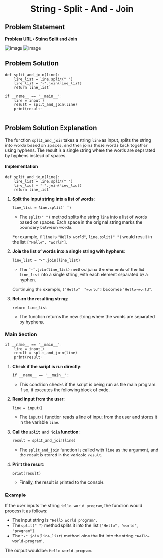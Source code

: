 <h1 align='center'>String - Split - And - Join</h1>

## Problem Statement 
**Problem URL : [String Split and Join](https://www.hackerrank.com/challenges/python-string-split-and-join/problem?isFullScreen=true)**

![image](https://github.com/JawadSher/Python_Problems-HackerRank/assets/158135119/56d0319b-6469-45ef-9607-01041b370cc0)
![image](https://github.com/JawadSher/Python_Problems-HackerRank/assets/158135119/dfef50ab-ac85-42fb-bc91-994ef669d081)


## Problem Solution 
```
def split_and_join(line):
    line_list = line.split(" ")
    line_list = "-".join(line_list)
    return line_list

if __name__ == '__main__':
    line = input()
    result = split_and_join(line)
    print(result)
    
```

## Problem Solution Explanation
The function `split_and_join` takes a string `line` as input, splits the string into words based on spaces, and then joins these words back together using hyphens. The result is a single string where the words are separated by hyphens instead of spaces.

#### Implementation


```
def split_and_join(line):
    line_list = line.split(" ")
    line_list = "-".join(line_list)
    return line_list
``` 

1.  **Split the input string into a list of words**:
    

    
    `line_list = line.split(" ")` 
    
    -   The `split(" ")` method splits the string `line` into a list of words based on spaces. Each space in the original string marks the boundary between words.
    
    For example, if `line` is `"Hello world"`, `line.split(" ")` would result in the list `["Hello", "world"]`.
    
2.  **Join the list of words into a single string with hyphens**:
 
    
    `line_list = "-".join(line_list)` 
    
    -   The `"-".join(line_list)` method joins the elements of the list `line_list` into a single string, with each element separated by a hyphen.
    
    Continuing the example, `["Hello", "world"]` becomes `"Hello-world"`.
    
3.  **Return the resulting string**:

    
    `return line_list` 
    
    -   The function returns the new string where the words are separated by hyphens.

### Main Section



```
if __name__ == '__main__':
    line = input()
    result = split_and_join(line)
    print(result)
``` 

1.  **Check if the script is run directly**:
    

    
    `if __name__ == '__main__':` 
    
    -   This condition checks if the script is being run as the main program. If so, it executes the following block of code.
2.  **Read input from the user**:
    
    
    `line = input()` 
    
    -   The `input()` function reads a line of input from the user and stores it in the variable `line`.
3.  **Call the `split_and_join` function**:
    
    
    `result = split_and_join(line)` 
    
    -   The `split_and_join` function is called with `line` as the argument, and the result is stored in the variable `result`.
4.  **Print the result**:
    
    
    `print(result)` 
    
    -   Finally, the result is printed to the console.

### Example

If the user inputs the string `Hello world program`, the function would process it as follows:

-   The input string is `"Hello world program"`.
-   The `split(" ")` method splits it into the list `["Hello", "world", "program"]`.
-   The `"-".join(line_list)` method joins the list into the string `"Hello-world-program"`.

The output would be: `Hello-world-program`.


